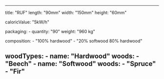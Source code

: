 ---

title: "RUF"
length: "90mm"
width: "150mm"
height: "60mm"

caloricValue: "5kW/h"

packaging: 
    - quantity: "90"
      weight: "960 kg"

composition: 
     - "100% hardwood"
     - "20% softwood 80% hardwood"

woodTypes: 
    - name: "Hardwood"
      woods:
        - "Beech"
    - name: "Softwood"
      woods:
        - "Spruce"
        - "Fir"
---